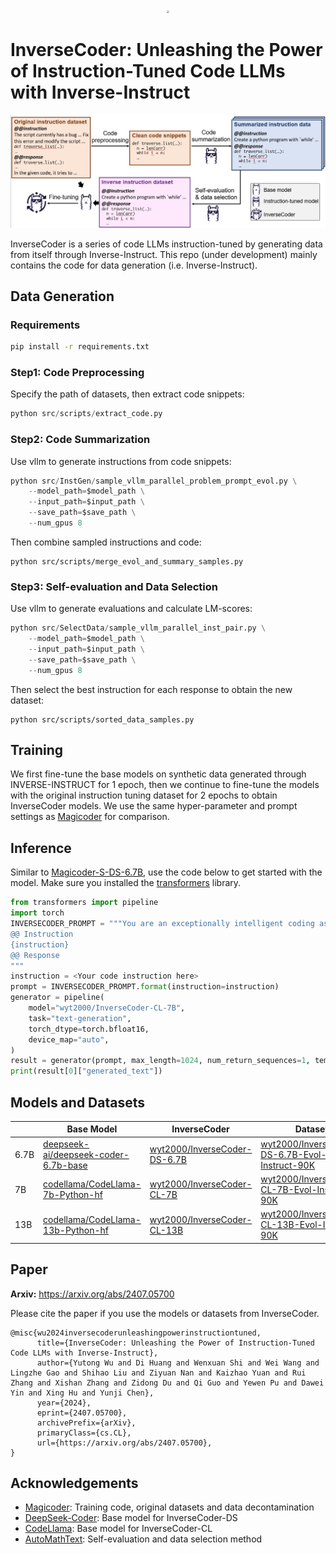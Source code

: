 <div align="center">
  <img src="https://huggingface.co/wyt2000/InverseCoder-CL-7B/resolve/main/assets/logo.png" style="zoom:25%;" /> 
</div>

# InverseCoder: Unleashing the Power of Instruction-Tuned Code LLMs with Inverse-Instruct

<img src="https://github.com/wyt2000/InverseCoder/blob/main/assets/overview.png" style="zoom:50%;" /> 

InverseCoder is a series of code LLMs instruction-tuned by generating data from itself through Inverse-Instruct. This repo (under development) mainly contains the code for data generation (i.e. Inverse-Instruct). 


## Data Generation

### Requirements

```bash
pip install -r requirements.txt
```

### Step1: Code Preprocessing
Specify the path of datasets, then extract code snippets:

```python
python src/scripts/extract_code.py
```

### Step2: Code Summarization

Use vllm to generate instructions from code snippets:
```python
python src/InstGen/sample_vllm_parallel_problem_prompt_evol.py \
    --model_path=$model_path \
    --input_path=$input_path \
    --save_path=$save_path \
    --num_gpus 8
```
Then combine sampled instructions and code:
```
python src/scripts/merge_evol_and_summary_samples.py
```

### Step3: Self-evaluation and Data Selection
Use vllm to generate evaluations and calculate LM-scores:
```python
python src/SelectData/sample_vllm_parallel_inst_pair.py \
    --model_path=$model_path \
    --input_path=$input_path \
    --save_path=$save_path \
    --num_gpus 8 
```
Then select the best instruction for each response to obtain the new dataset:
```
python src/scripts/sorted_data_samples.py
```

## Training

We first fine-tune the base models on synthetic data generated through INVERSE-INSTRUCT for 1 epoch, then we continue to fine-tune the models with the original instruction tuning dataset for 2 epochs to obtain InverseCoder models. We use the same hyper-parameter and prompt settings as [Magicoder](https://github.com/ise-uiuc/magicoder) for comparison.

## Inference

Similar to [Magicoder-S-DS-6.7B](https://huggingface.co/ise-uiuc/Magicoder-S-DS-6.7B/), use the code below to get started with the model. Make sure you installed the [transformers](https://huggingface.co/docs/transformers/index) library.

```python
from transformers import pipeline
import torch
INVERSECODER_PROMPT = """You are an exceptionally intelligent coding assistant that consistently delivers accurate and reliable responses to user instructions.
@@ Instruction
{instruction}
@@ Response
"""
instruction = <Your code instruction here>
prompt = INVERSECODER_PROMPT.format(instruction=instruction)
generator = pipeline(
    model="wyt2000/InverseCoder-CL-7B",
    task="text-generation",
    torch_dtype=torch.bfloat16,
    device_map="auto",
)
result = generator(prompt, max_length=1024, num_return_sequences=1, temperature=0.0)
print(result[0]["generated_text"])
```

## Models and Datasets
|     | Base Model                                                                                           | InverseCoder                                                                                      | Dataset                                                                                                                              |
| --- | ---------------------------------------------------------------------------------------------------- | ------------------------------------------------------------------------------------------------- | ------------------------------------------------------------------------------------------------------------------------------------ |
| 6.7B | [deepseek-ai/deepseek-coder-6.7b-base](https://huggingface.co/deepseek-ai/deepseek-coder-6.7b-base) | [wyt2000/InverseCoder-DS-6.7B](https://huggingface.co/wyt2000/InverseCoder-DS-6.7B)               | [wyt2000/InverseCoder-DS-6.7B-Evol-Instruct-90K](https://huggingface.co/datasets/wyt2000/InverseCoder-DS-6.7B-Evol-Instruct-90K)     |
| 7B  | [codellama/CodeLlama-7b-Python-hf](https://huggingface.co/codellama/CodeLlama-7b-Python-hf)          | [wyt2000/InverseCoder-CL-7B](https://huggingface.co/wyt2000/InverseCoder-CL-7B) | [wyt2000/InverseCoder-CL-7B-Evol-Instruct-90K](https://huggingface.co/datasets/wyt2000/InverseCoder-CL-7B-Evol-Instruct-90K)       |
| 13B  | [codellama/CodeLlama-13b-Python-hf](https://huggingface.co/codellama/CodeLlama-13b-Python-hf)          | [wyt2000/InverseCoder-CL-13B](https://huggingface.co/wyt2000/InverseCoder-CL-13B)  | [wyt2000/InverseCoder-CL-13B-Evol-Instruct-90K](https://huggingface.co/datasets/wyt2000/InverseCoder-CL-13B-Evol-Instruct-90K)       |

## Paper
**Arxiv:** <https://arxiv.org/abs/2407.05700>

Please cite the paper if you use the models or datasets from InverseCoder.

```
@misc{wu2024inversecoderunleashingpowerinstructiontuned,
      title={InverseCoder: Unleashing the Power of Instruction-Tuned Code LLMs with Inverse-Instruct}, 
      author={Yutong Wu and Di Huang and Wenxuan Shi and Wei Wang and Lingzhe Gao and Shihao Liu and Ziyuan Nan and Kaizhao Yuan and Rui Zhang and Xishan Zhang and Zidong Du and Qi Guo and Yewen Pu and Dawei Yin and Xing Hu and Yunji Chen},
      year={2024},
      eprint={2407.05700},
      archivePrefix={arXiv},
      primaryClass={cs.CL},
      url={https://arxiv.org/abs/2407.05700}, 
}
```

## Acknowledgements

* [Magicoder](https://github.com/ise-uiuc/magicoder): Training code, original datasets and data decontamination
* [DeepSeek-Coder](https://github.com/deepseek-ai/DeepSeek-Coder): Base model for InverseCoder-DS
* [CodeLlama](https://ai.meta.com/research/publications/code-llama-open-foundation-models-for-code/): Base model for InverseCoder-CL
* [AutoMathText](https://github.com/yifanzhang-pro/AutoMathText): Self-evaluation and data selection method
